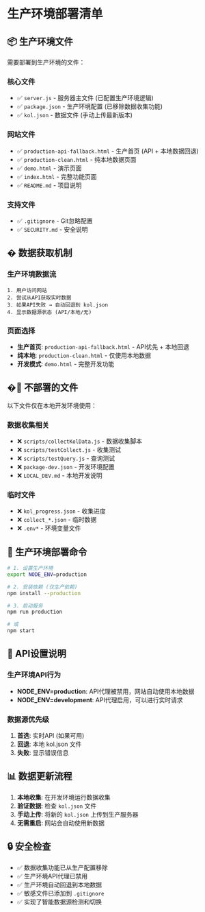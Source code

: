 # 生产环境部署清单

## 📦 生产环境文件

需要部署到生产环境的文件：

### 核心文件
- ✅ `server.js` - 服务器主文件 (已配置生产环境逻辑)
- ✅ `package.json` - 生产环境配置 (已移除数据收集功能)
- ✅ `kol.json` - 数据文件 (手动上传最新版本)

### 网站文件
- ✅ `production-api-fallback.html` - 生产首页 (API + 本地数据回退)
- ✅ `production-clean.html` - 纯本地数据页面
- ✅ `demo.html` - 演示页面
- ✅ `index.html` - 完整功能页面  
- ✅ `README.md` - 项目说明

### 支持文件
- ✅ `.gitignore` - Git忽略配置
- ✅ `SECURITY.md` - 安全说明

## � 数据获取机制

### 生产环境数据流
```
1. 用户访问网站
2. 尝试从API获取实时数据
3. 如果API失败 → 自动回退到 kol.json
4. 显示数据源状态 (API/本地/无)
```

### 页面选择
- **生产首页**: `production-api-fallback.html` - API优先 + 本地回退
- **纯本地**: `production-clean.html` - 仅使用本地数据
- **开发模式**: `demo.html` - 完整开发功能

## �🚫 不部署的文件

以下文件仅在本地开发环境使用：

### 数据收集相关
- ❌ `scripts/collectKolData.js` - 数据收集脚本
- ❌ `scripts/testCollect.js` - 收集测试
- ❌ `scripts/testQuery.js` - 查询测试
- ❌ `package-dev.json` - 开发环境配置
- ❌ `LOCAL_DEV.md` - 本地开发说明

### 临时文件
- ❌ `kol_progress.json` - 收集进度
- ❌ `collect_*.json` - 临时数据
- ❌ `.env*` - 环境变量文件

## 🔧 生产环境部署命令

```bash
# 1. 设置生产环境
export NODE_ENV=production

# 2. 安装依赖 (仅生产依赖)
npm install --production

# 3. 启动服务
npm run production

# 或
npm start
```

## 🔗 API设置说明

### 生产环境API行为
- **NODE_ENV=production**: API代理被禁用，网站自动使用本地数据
- **NODE_ENV=development**: API代理启用，可以进行实时请求

### 数据源优先级
1. **首选**: 实时API (如果可用)
2. **回退**: 本地 kol.json 文件
3. **失败**: 显示错误信息

## 📊 数据更新流程

1. **本地收集**: 在开发环境运行数据收集
2. **验证数据**: 检查 `kol.json` 文件
3. **手动上传**: 将新的 `kol.json` 上传到生产服务器
4. **无需重启**: 网站会自动使用新数据

## 🔒 安全检查

- ✅ 数据收集功能已从生产配置移除
- ✅ 生产环境API代理已禁用
- ✅ 生产环境自动回退到本地数据
- ✅ 敏感文件已添加到 `.gitignore`
- ✅ 实现了智能数据源检测和切换
